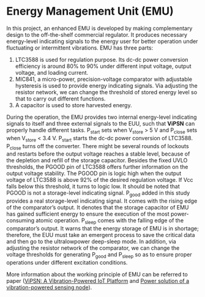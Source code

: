# Energy Management Unit (EMU)

<!-- **EMU** plays an essential role to guarantee the robust and reliable operation under complicated vibration conditions.
It is responsible not only for providing temporary capacitive energy storage for the extra harvested energy from **ETU**, but also for supplying power at a constant voltage to **EUU**.
On the other hand, many vibration sources are intermittent, variable, and unpredictable, so vibration-powered devices should operate in various vibration environments, such as intermittent mode or transient mode.
**EMU** has to maximize the harvested energy income from the supply side, minimize the energy dissipation in energy conversion, and properly deliver power on the user’s demand.
The software program should be carried out with an awareness of the stored energy
level.
However, most off-the-shelf commercial regulators IC only emphasized stable logic voltage output.
Necessary interactions between energy storage and EUU were not sufficiently supported.
For example, LTC3588 (Linear Technology Co.) integrates a low-loss full-wave bridge rectifier and a high-efficiency buck converter for PEH power conditioning.
Its power good output pin (PGOOD) is actually used for indicating the availability of stable output voltage, rather than the stored energy level. -->

In this project, an enhanced EMU is developed by making complementary design to the off-the-shelf commercial regulator. 
It produces necessary energy-level indicating signals to the energy user for better operation under fluctuating or intermittent vibrations.
EMU has three parts: 
1. LTC3588 is used for regulation purpose. Its dc-dc power conversion efficiency is around 80% to 90% under different input voltage, output voltage, and loading current. 
2. MIC841, a micro-power, precision-voltage comparator with adjustable hysteresis is used to provide energy indicating signals.
Via adjusting the resistor network, we can change the threshold of stored energy level so that to carry out different functions.
3. A capacitor is used to store harvested energy.

During the operation, the EMU provides two internal energy-level indicating signals to itself and three external signals to the EUU, such that **ViPSN** can properly handle different tasks. 
P<sub>start</sub> sets when V<sub>store</sub> > 5 V and P<sub>close</sub> sets when V<sub>store</sub> < 3.4 V. 
P<sub>start</sub> starts the dc-dc power conversion of LTC3588. 
P<sub>close</sub> turns off the converter. 
There might be several rounds of lockouts and restarts before the output voltage reaches a stable level, because of the depletion and refill of the storage capacitor. 
Besides the fixed UVLO thresholds, the PGOOD pin of LTC3588 offers further information on the output voltage stability.
The PGOOD pin is logic high when the output voltage of LTC3588 is above 92% of the desired regulation voltage. 
If Vcc falls below this threshold, it turns to logic low. 
It should be noted that PGOOD is not a storage-level indicating signal. 
P<sub>good</sub> added in this study provides a real storage-level indicating signal.
It comes with the rising edge of the comparator’s output. 
It denotes that the storage capacitor of EMU has gained sufficient energy to ensure the execution of the most power-consuming atomic operation. 
P<sub>sleep</sub> comes with the falling edge of the comparator’s output. 
It warns that the energy storage of EMU is in shortage; therefore, the EUU must take an emergent process to save the critical data and then go to the ultralowpower deep-sleep mode. 
In addition, via adjusting the resistor network of the comparator, we can change the voltage thresholds for generating P<sub>good</sub> and P<sub>sleep</sub> so as to ensure proper operations under different excitation conditions.

More information about the working principle of EMU can be referred to paper ([ViPSN: A Vibration-Powered IoT Platform](../README.md/#divtop) and [Power solution of a vibration-powered sensing node](../README.md/#divtop2)).

